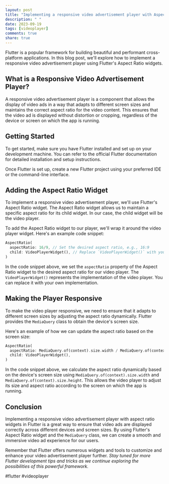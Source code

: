 ```yaml
---
layout: post
title: "Implementing a responsive video advertisement player with Aspect Ratio widgets in Flutter"
description: " "
date: 2023-09-19
tags: [videoplayer]
comments: true
share: true
---
```


Flutter is a popular framework for building beautiful and performant cross-platform applications. In this blog post, we'll explore how to implement a responsive video advertisement player using Flutter's Aspect Ratio widgets.

## What is a Responsive Video Advertisement Player?

A responsive video advertisement player is a component that allows the display of video ads in a way that adapts to different screen sizes and maintains the correct aspect ratio for the video content. This ensures that the video ad is displayed without distortion or cropping, regardless of the device or screen on which the app is running.

## Getting Started

To get started, make sure you have Flutter installed and set up on your development machine. You can refer to the official Flutter documentation for detailed installation and setup instructions.

Once Flutter is set up, create a new Flutter project using your preferred IDE or the command-line interface.

## Adding the Aspect Ratio Widget

To implement a responsive video advertisement player, we'll use Flutter's Aspect Ratio widget. The Aspect Ratio widget allows us to maintain a specific aspect ratio for its child widget. In our case, the child widget will be the video player.

To add the Aspect Ratio widget to our player, we'll wrap it around the video player widget. Here's an example code snippet:

```dart
AspectRatio(
  aspectRatio: 16/9, // Set the desired aspect ratio, e.g., 16:9
  child: VideoPlayerWidget(), // Replace `VideoPlayerWidget()` with your video player implementation
)
```

In the code snippet above, we set the `aspectRatio` property of the Aspect Ratio widget to the desired aspect ratio for our video player. The `VideoPlayerWidget()` represents the implementation of the video player. You can replace it with your own implementation.

## Making the Player Responsive

To make the video player responsive, we need to ensure that it adapts to different screen sizes by adjusting the aspect ratio dynamically. Flutter provides the `MediaQuery` class to obtain the device's screen size.

Here's an example of how we can update the aspect ratio based on the screen size:

```dart
AspectRatio(
  aspectRatio: MediaQuery.of(context).size.width / MediaQuery.of(context).size.height,
  child: VideoPlayerWidget(),
)
```

In the code snippet above, we calculate the aspect ratio dynamically based on the device's screen size using `MediaQuery.of(context).size.width` and `MediaQuery.of(context).size.height`. This allows the video player to adjust its size and aspect ratio according to the screen on which the app is running.

## Conclusion

Implementing a responsive video advertisement player with aspect ratio widgets in Flutter is a great way to ensure that video ads are displayed correctly across different devices and screen sizes. By using Flutter's Aspect Ratio widget and the `MediaQuery` class, we can create a smooth and immersive video ad experience for our users.

Remember that Flutter offers numerous widgets and tools to customize and enhance your video advertisement player further. *Stay tuned for more Flutter development tips and tricks as we continue exploring the possibilities of this powerful framework.*

#flutter #videoplayer